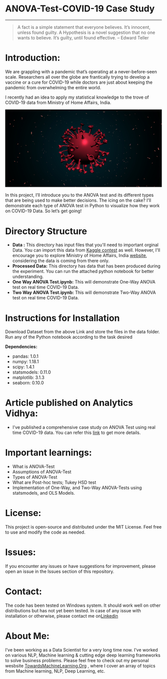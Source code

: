 # ANOVA-Test-COVID-19 Case Study


---
> A fact is a simple statement that everyone believes. It’s innocent, unless found guilty. A Hypothesis is a novel suggestion that no one wants to believe. It’s guilty, until found effective. – Edward Teller
# **Introduction:**
We are grappling with a pandemic that’s operating at a never-before-seen scale. Researchers all over the globe are frantically trying to develop a vaccine or a cure for COVID-19 while doctors are just about keeping the pandemic from overwhelming the entire world.

I recently had an idea to apply my statistical knowledge to the trove of COVID-19 data from Ministry of Home Affairs, India.

![ANOVA Test on COVID-19 Data](https://github.com/Praveen76/ANOVA-Test-COVID-19/blob/master/corona_00030.jpg)

In this project, I’ll introduce you to the ANOVA test and its different types that are being used to make better decisions. The icing on the cake? I’ll demonstrate each type of ANOVA test in Python to visualize how they work on COVID-19 Data. So let’s get going!


# Directory Structure
* **Data :** This directory has input files that you'll need to important orginal Data. You can import this data from [Kaggle contest](https://www.kaggle.com/datasets/sudalairajkumar/covid19-in-india?select=StatewiseTestingDetails.csv) as well. However, I'll encourage you to explore Ministry of Home Affairs, India [website](https://www.mohfw.gov.in/), considering the data is coming from there only.
* **Processed Data:** This directory has data that has been produced during the experiment. You can run the attached python notebook for better understanding.
* **One Way ANOVA Test.ipynb:** This will demonstrate One-Way ANOVA test on real time COVID-19 Data.
* **Two Way ANOVA Test.ipynb:**  This will demonstrate Two-Way ANOVA test on real time COVID-19 Data.

# Instructions for Installation
Download Dataset from the above Link and store the files in the data folder. Run any of the Python notebook according to the task desired

**Dependencies:**
* pandas: 1.0.1
* numpy: 1.18.1
* scipy: 1.4.1
* statsmodels: 0.11.0
* matplotlib: 3.1.3
* seaborn: 0.10.0


# **Article published on Analytics Vidhya:** 
* I've published a comprehensive case study on ANOVA Test using real time COVID-19 data. You can refer this [link](https://www.analyticsvidhya.com/blog/2020/06/introduction-anova-statistics-data-science-covid-python/) to get more details.

# **Important learnings:**
* What is ANOVA-Test
* Assumptions of ANOVA-Test
* Types of ANOVA-Test
* What are Post-hoc tests; Tukey HSD test
* Implementation of One-Way, and Two-Way ANOVA-Tests using statsmodels, and OLS Models.

# License:
This project is open-source and distributed under the MIT License. Feel free to use and modify the code as needed.

# Issues:
If you encounter any issues or have suggestions for improvement, please open an issue in the Issues section of this repository.

# Contact:
The code has been tested on Windows system. It should work well on other distributions but has not yet been tested. In case of any issue with installation or otherwise, please contact me on[Linkedin](https://www.linkedin.com/in/praveen-kumar-anwla-49169266/)

# **About Me:**
I’ve been working as a Data Scientist for a very long time now. I've worked on various NLP, Machine learning & cutting edge deep learning frameworks to solve business problems. Please feel free to check out my personal wesbsite [TowardsMachineLearning.Org](https://towardsmachinelearning.org/) , where I cover an array of topics from Machine learning, NLP, Deep Learning, etc.
